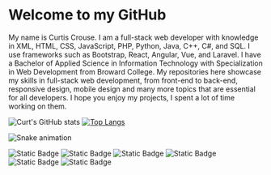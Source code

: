 # Welcome to my GitHub

  My name is Curtis Crouse. I am a full-stack web developer with knowledge in XML, HTML, CSS, JavaScript, PHP, Python, Java, C++, C#, and SQL. I use frameworks such as Bootstrap, React, Angular, Vue, and Laravel. I have a Bachelor of Applied Science in Information Technology with Specialization in Web Development from Broward College. My repositories here showcase my skills in full-stack web development,  from front-end to back-end, responsive design, mobile design and many more topics that are essential for all developers. I hope you enjoy my projects, I spent a lot of time working on them. 

![Curt's GitHub stats](https://github-readme-stats.vercel.app/api?username=devcurt696&show_icons=true&theme=radical&layout=compact) [![Top Langs](https://github-readme-stats.vercel.app/api/top-langs/?username=devcurt696&layout=compact&theme=radical)](https://github.com/anuraghazra/github-readme-stats)

![Snake animation](https://github.com/thepiyushmalhotra/thepiyushmalhotra/blob/output/github-contribution-grid-snake.svg)

![Static Badge](https://img.shields.io/badge/code-HTML-orange) ![Static Badge](https://img.shields.io/badge/code-CSS-blue) ![Static Badge](https://img.shields.io/badge/code-JavaScript-yellow)
![Static Badge](https://img.shields.io/badge/code-php-purple) ![Static Badge](https://img.shields.io/badge/code-python-green) ![Static Badge](https://img.shields.io/badge/code-Java-orange)
